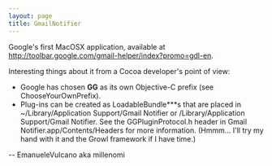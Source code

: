 ```yaml
---
layout: page
title: GmailNotifier
---
```


Google's first MacOSX application, available at http://toolbar.google.com/gmail-helper/index?promo=gdl-en.

Interesting things about it from a Cocoa developer's point of view:



* Google has chosen **GG** as its own Objective-C prefix (see ChooseYourOwnPrefix).
* Plug-ins can be created as LoadableBundle***s that are placed in ~/Library/Application Support/Gmail Notifier or /Library/Application Support/Gmail Notifier. See the GGPluginProtocol.h header in Gmail Notifier.app/Contents/Headers for more information. (Hmmm... I'll try my hand with it and the Growl framework if I have time.)



 -- EmanueleVulcano aka millenomi

